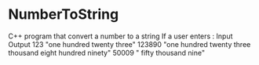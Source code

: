 # NumberToString
C++ program that convert a number to a string 
If a user enters : 
Input         Output
123           "one hundred twenty three"
123890        "one hundred twenty three thousand eight hundred ninety"
50009         " fifty thousand nine"


